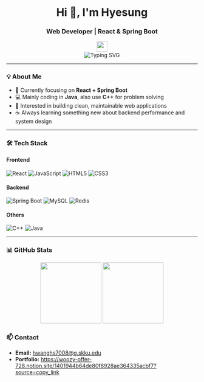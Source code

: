 <h1 align="center">Hi 👋, I'm Hyesung</h1>
<h3 align="center">Web Developer | React & Spring Boot</h3>

<p align="center">
  <img src="https://media.giphy.com/media/hvRJCLFzcasrR4ia7z/giphy.gif" width="28">
  <br/>
  <img src="https://readme-typing-svg.demolab.com?font=Fira+Code&pause=1000&color=3CB371&center=true&vCenter=true&width=435&lines=Full-stack+Developer;Passionate+about+Web+and+Clean+Code;Loves+Problem+Solving+with+C%2B%2B" alt="Typing SVG" />
</p>

---

### 💡 About Me
- 🌱 Currently focusing on **React + Spring Boot**
- 💻 Mainly coding in **Java**, also use **C++** for problem solving
- 🧩 Interested in building clean, maintainable web applications
- ☕ Always learning something new about backend performance and system design

---

### 🛠 Tech Stack

#### Frontend
![React](https://img.shields.io/badge/React-20232A.svg?style=for-the-badge&logo=react&logoColor=61DAFB)
![JavaScript](https://img.shields.io/badge/JavaScript-F7DF1E.svg?style=for-the-badge&logo=javascript&logoColor=000)
![HTML5](https://img.shields.io/badge/HTML5-E34F26.svg?style=for-the-badge&logo=html5&logoColor=white)
![CSS3](https://img.shields.io/badge/CSS3-1572B6.svg?style=for-the-badge&logo=css3&logoColor=white)

#### Backend
![Spring Boot](https://img.shields.io/badge/Spring%20Boot-6DB33F.svg?style=for-the-badge&logo=springboot&logoColor=white)
![MySQL](https://img.shields.io/badge/MySQL-4479A1.svg?style=for-the-badge&logo=mysql&logoColor=white)
![Redis](https://img.shields.io/badge/Redis-DC382D.svg?style=for-the-badge&logo=redis&logoColor=white)

#### Others
![C++](https://img.shields.io/badge/C%2B%2B-00599C.svg?style=for-the-badge&logo=cplusplus&logoColor=white)
![Java](https://img.shields.io/badge/Java-007396.svg?style=for-the-badge&logo=openjdk&logoColor=white)

---

### 📊 GitHub Stats

<p align="center">
  <img height="160em" src="https://github-readme-stats.vercel.app/api?username=YOUR_GITHUB_ID&show_icons=true&theme=tokyonight" />
  <img height="160em" src="https://github-readme-streak-stats.herokuapp.com/?user=YOUR_GITHUB_ID&theme=tokyonight" />
</p>

### 📫 Contact
- **Email:** hwanghs7008@g.skku.edu 
- **Portfolio:** https://woozy-offer-728.notion.site/1401944b64de80f8928ae364335acbf7?source=copy_link
